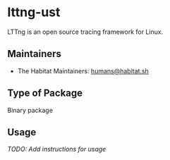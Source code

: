 # lttng-ust

LTTng is an open source tracing framework for Linux.

## Maintainers

* The Habitat Maintainers: <humans@habitat.sh>

## Type of Package

Binary package

## Usage

*TODO: Add instructions for usage*

